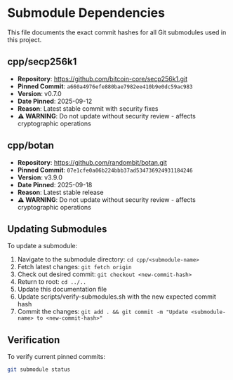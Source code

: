 # Submodule Dependencies

This file documents the exact commit hashes for all Git submodules used in this project.

## cpp/secp256k1

- **Repository**: https://github.com/bitcoin-core/secp256k1.git
- **Pinned Commit**: `a660a4976efe880bae7982ee410b9e0dc59ac983`
- **Version**: v0.7.0
- **Date Pinned**: 2025-09-12
- **Reason**: Latest stable commit with security fixes
- **⚠️ WARNING**: Do not update without security review - affects cryptographic operations

## cpp/botan

- **Repository**: https://github.com/randombit/botan.git
- **Pinned Commit**: `07e1cfe0a06b224bbb37ad534736924931184246`
- **Version**: v3.9.0
- **Date Pinned**: 2025-09-18
- **Reason**: Latest stable release
- **⚠️ WARNING**: Do not update without security review - affects cryptographic operations

## Updating Submodules

To update a submodule:

1. Navigate to the submodule directory: `cd cpp/<submodule-name>`
2. Fetch latest changes: `git fetch origin`
3. Check out desired commit: `git checkout <new-commit-hash>`
4. Return to root: `cd ../..`
5. Update this documentation file
6. Update scripts/verify-submodules.sh with the new expected commit hash
7. Commit the changes: `git add . && git commit -m "Update <submodule-name> to <new-commit-hash>"`

## Verification

To verify current pinned commits:

```bash
git submodule status
```

